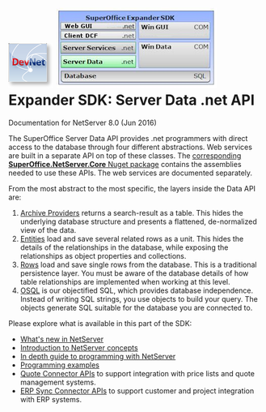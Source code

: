 <properties date="2016-05-11"
SortOrder="1" DefaultTopic="yes"
/>

![](images/DevNet_logo.png) ![](expander-sdk.jpg)
Expander SDK: Server Data .net API
==================================

Documentation for NetServer 8.0
(Jun 2016)

The SuperOffice Server Data API provides .net programmers with direct access to the database through four different abstractions. Web services are built in a separate API on top of these classes. The [corresponding **SuperOffice.NetServer.Core** Nuget package](https://www.nuget.org/packages/SuperOffice.NetServer.Core/) contains the assemblies needed to use these APIs. The web services are documented separately.

From the most abstract to the most specific, the layers inside the Data API are:

1. [Archive Providers](Developer's%20Guide/Archives/Archives.md) returns a search-result as a table. This hides the underlying database structure and presents a flattened, de-normalized view of the data.
2. [Entities](Developer's%20Guide/Entities/Entities.md) load and save several related rows as a unit. This hides the details of the relationships in the database, while exposing the relationships as object properties and collections.
3. [Rows](Developer's%20Guide/Rows/Rows.md) load and save single rows from the database. This is a traditional persistence layer. You must be aware of the database details of how table relationships are implemented when working at this level.
4. [OSQL](Developer's%20Guide/OSQL/OSQL.md) is our objectified SQL, which provides database independence. Instead of writing SQL strings, you use objects to build your query. The objects generate SQL suitable for the database you are connected to.

Please explore what is available in this part of the SDK:
* [What's new in NetServer](What's%20New/What's%20New.md)
* [Introduction to NetServer concepts](Introduction/Introduction.md)
* [In depth guide to programming with NetServer](Developer's%20Guide/Developer's%20Guide.md)
* [Programming examples](Examples/Examples.md)
* [Quote Connector APIs](Developer's%20Guide/ERP%20Connectors/ERP%20Quote%20Connector%20Interface/ERP%20Quote%20Connector%20Interface.md) to support integration with price lists and quote management systems.
* [ERP Sync Connector APIs](Developer's%20Guide/ERP%20Connectors/ERP%20Sync%20Connector%20Interface/ERP%20Sync%20Connector%20Interface.md) to support customer and project integration with ERP systems.
